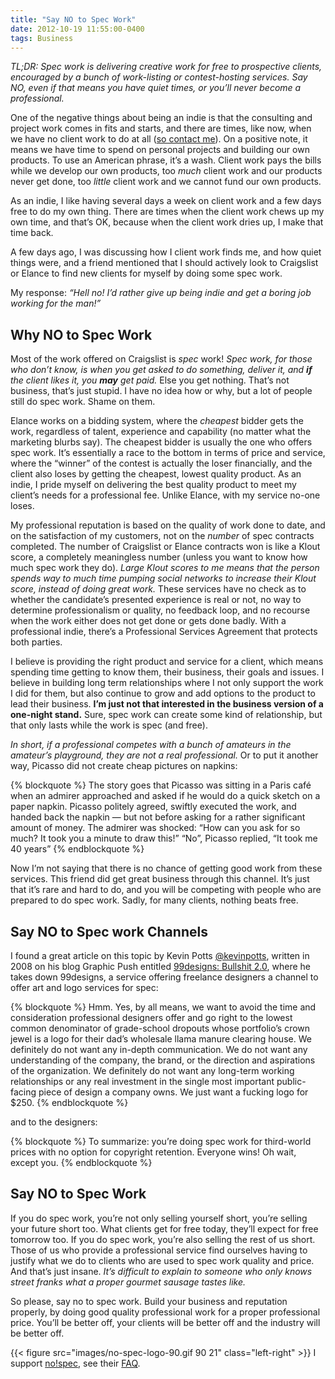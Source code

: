 ```yaml
---
title: "Say NO to Spec Work"
date: 2012-10-19 11:55:00-0400
tags: Business
---
```


*TL;DR: Spec work is delivering creative work for free to prospective clients, encouraged by a bunch of work-listing or contest-hosting services. Say NO, even if that means you have quiet times, or you’ll never become a professional.*

One of the negative things about being an indie is that the consulting and project work comes in fits and starts, and there are times, like now, when we have no client work to do at all ([so contact me](mailto:contact@noverse.com)). On a positive note, it means we have time to spend on personal projects and building our own products. To use an American phrase, it’s a wash. Client work pays the bills while we develop our own products, too *much* client work and our products never get done, too *little* client work and we cannot fund our own products.

As an indie, I like having several days a week on client work and a few days free to do my own thing. There are times when the client work chews up my own time, and that’s OK, because when the client work dries up, I make that time back.

A few days ago, I was discussing how I client work finds me, and how quiet things were, and a friend mentioned that I should actively look to Craigslist or Elance to find new clients for myself by doing some spec work.

My response: *“Hell no! I’d rather give up being indie and get a boring job working for the man!”*

## Why NO to Spec Work

Most of the work offered on Craigslist is *spec* work! *Spec work, for those who don’t know, is when you get asked to do something, deliver it, and **if** the client likes it, you **may** get paid.* Else you get nothing. That’s not business, that’s just stupid. I have no idea how or why, but a lot of people still do spec work. Shame on them.

Elance works on a bidding system, where the *cheapest* bidder gets the work, regardless of talent, experience and capability (no matter what the marketing blurbs say). The cheapest bidder is usually the one who offers spec work. It’s essentially a race to the bottom in terms of price and service, where the “winner” of the contest is actually the loser financially, and the client also loses by getting the cheapest, lowest quality product. As an indie, I pride myself on delivering the best quality product to meet my client’s needs for a professional fee. Unlike Elance, with my service no-one loses.

My professional reputation is based on the quality of work done to date, and on the satisfaction of my customers, not on the *number* of spec contracts completed. The number of Craigslist or Elance contracts won is like a Klout score, a completely meaningless number (unless you want to know how much spec work they do). *Large Klout scores to me means that the person spends way to much time pumping social networks to increase their Klout score, instead of doing great work.* These services have no check as to whether the candidate’s presented experience is real or not, no way to determine professionalism or quality, no feedback loop, and no recourse when the work either does not get done or gets done badly. With a professional indie, there’s a Professional Services Agreement that protects both parties.

I believe is providing the right product and service for a client, which means spending time getting to know them, their business, their goals and issues. I believe in building long term relationships where I not only support the work I did for them, but also continue to grow and add options to the product to lead their business. **I’m just not that interested in the business version of a one-night stand.** Sure, spec work can create some kind of relationship, but that only lasts while the work is spec (and free).

*In short, if a professional competes with a bunch of amateurs in the amateur’s playground, they are not a real professional.* Or to put it another way, Picasso did not create cheap pictures on napkins:

{% blockquote %}
The story goes that Picasso was sitting in a Paris café when an admirer approached and asked if he would do a quick sketch on a paper napkin. Picasso politely agreed, swiftly executed the work, and handed back the napkin — but not before asking for a rather significant amount of money. The admirer was shocked: “How can you ask for so much? It took you a minute to draw this!” “No”, Picasso replied, “It took me 40 years”
{% endblockquote %}

Now I’m not saying that there is no chance of getting good work from these services. This friend did get great business through this channel. It’s just that it’s rare and hard to do, and you will be competing with people who are prepared to do spec work. Sadly, for many clients, nothing beats free.

## Say NO to Spec work Channels

I found a great article on this topic by Kevin Potts [@kevinpotts](https://twitter.com/kevinpotts), written in 2008 on his blog Graphic Push entitled [99designs: Bullshit 2.0](http://graphicpush.com/99designs-bullshit-20), where he takes down 99designs, a service offering freelance designers a channel to offer art and logo services for spec:

{% blockquote %}
Hmm. Yes, by all means, we want to avoid the time and consideration professional designers offer and go right to the lowest common denominator of grade-school dropouts whose portfolio’s crown jewel is a logo for their dad’s wholesale llama manure clearing house. We definitely do not want any in-depth communication. We do not want any understanding of the company, the brand, or the direction and aspirations of the organization. We definitely do not want any long-term working relationships or any real investment in the single most important public-facing piece of design a company owns. We just want a fucking logo for $250.
{% endblockquote %}

and to the designers:

{% blockquote %}
To summarize: you’re doing spec work for third-world prices with no option for copyright retention. Everyone wins! Oh wait, except you.
{% endblockquote %}

## Say NO to Spec Work

If you do spec work, you’re not only selling yourself short, you’re selling your future short too. What clients get for free today, they’ll expect for free tomorrow too. If you do spec work, you’re also selling the rest of us short. Those of us who provide a professional service find ourselves having to justify what we do to clients who are used to spec work quality and price. And that’s just insane. *It’s difficult to explain to someone who only knows street franks what a proper gourmet sausage tastes like.*

So please, say no to spec work. Build your business and reputation properly, by doing good quality professional work for a proper professional price. You’ll be better off, your clients will be better off and the industry will be better off.

{{< figure src="images/no-spec-logo-90.gif 90 21" class="left-right" >}} I support [no!spec](http://www.no-spec.com), see their [FAQ](http://www.no-spec.com/faq/).
